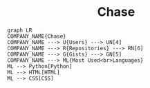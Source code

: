 <h1 align="center">Chase</h1>

```mermaid
graph LR
COMPANY_NAME{Chase}
COMPANY_NAME ---> U{Users} ---> UN[4]
COMPANY_NAME ---> R{Repositories} ---> RN[6]
COMPANY_NAME ---> G{Gists} ---> GN[5]
COMPANY_NAME ---> ML{Most Used<br>Languages}
ML --> Python[Python]
ML --> HTML[HTML]
ML --> CSS[CSS]
```
